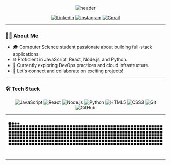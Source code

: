 <!-- Profile Header -->
<p align="center">
  <img src="https://capsule-render.vercel.app/api?type=waving&color=gradient&height=200&section=header&text=Hi%20there!%20I'm%20Shyama%20Tyagi%20👋&fontSize=40&fontAlignY=35&desc=Full%20Stack%20Developer%20from%20Mumbai%20🇮🇳&descAlignY=60&descAlign=62" alt="header" />
</p>

<!-- Social Media Links -->
<p align="center">
  <a href="https://www.linkedin.com/in/shyamatyagi/"><img src="https://img.shields.io/badge/LinkedIn-blue?logo=linkedin&style=for-the-badge" alt="LinkedIn" /></a>
  <a href="https://www.instagram.com/shyamaaaa_tyagi/"><img src="https://img.shields.io/badge/Instagram-E4405F?logo=instagram&style=for-the-badge" alt="Instagram" /></a>
  <a href="mailto:shyamatyagi@gmail.com"><img src="https://img.shields.io/badge/Gmail-D14836?logo=gmail&style=for-the-badge" alt="Gmail" /></a>
</p>

---

### 👩‍💻 About Me

- 🎓 Computer Science student passionate about building full-stack applications.
- 🌐 Proficient in JavaScript, React, Node.js, and Python.
- 🚀 Currently exploring DevOps practices and cloud infrastructure.
- 💬 Let's connect and collaborate on exciting projects!

---

### 🛠️ Tech Stack

<p align="center">
  <img src="https://cdn.jsdelivr.net/gh/devicons/devicon/icons/javascript/javascript-original.svg" height="40" alt="JavaScript" />
  <img src="https://cdn.jsdelivr.net/gh/devicons/devicon/icons/react/react-original.svg" height="40" alt="React" />
  <img src="https://cdn.jsdelivr.net/gh/devicons/devicon/icons/nodejs/nodejs-original.svg" height="40" alt="Node.js" />
  <img src="https://cdn.jsdelivr.net/gh/devicons/devicon/icons/python/python-original.svg" height="40" alt="Python" />
  <img src="https://cdn.jsdelivr.net/gh/devicons/devicon/icons/html5/html5-original.svg" height="40" alt="HTML5" />
  <img src="https://cdn.jsdelivr.net/gh/devicons/devicon/icons/css3/css3-original.svg" height="40" alt="CSS3" />
  <img src="https://cdn.jsdelivr.net/gh/devicons/devicon/icons/git/git-original.svg" height="40" alt="Git" />
  <img src="https://cdn.jsdelivr.net/gh/devicons/devicon/icons/github/github-original.svg" height="40" alt="GitHub" />
</p>

---



<p align="center">

![snake gif](https://github.com/shyamatyagi/shyamatyagi/blob/output/github-snake-dark.svg)

---

